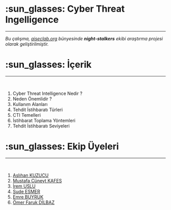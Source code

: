 # :sun_glasses: Cyber Threat Ingelligence
---

<i>Bu çalışma, [aiseclab.org](https://aiseclab.org/) bünyesinde <b>night-stalkers</b> ekibi araştırma projesi olarak geliştirilmiştir.</i>

# :sun_glasses: İçerik
---
<br/>

1. Cyber Threat Intelligence Nedir ?
2. Neden Önemlidir ?
3. Kullanım Alanları
4. Tehdit İstihbaratı Türleri
5. CTI Temelleri
6. İstihbarat Toplama Yöntemleri
7. Tehdit İstihbaratı Seviyeleri

# :sun_glasses: Ekip Üyeleri
---
<br/>

1. [Aslıhan KUZUCU](https://github.com/aslikuzucu)
2. [Mustafa Cüneyt KAFES](https://github.com/KaygusuzAbdal)
3. [İrem USLU](https://github.com/irem6142)
4. [Sude ESMER](https://github.com/Sudesmer)
5. [Emre BUYRUK](https://github.com/3mr3x)
6. [Ömer Faruk DİLBAZ](https://github.com/OmerFarukDilbaz)